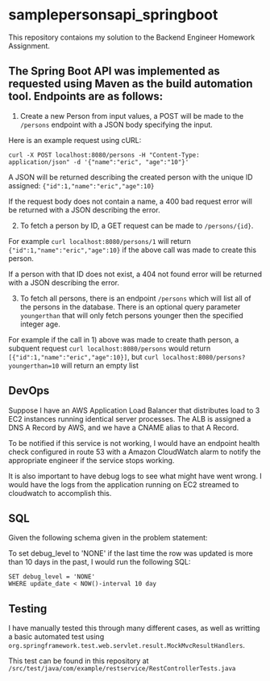 # samplepersonsapi_springboot

This repository contaions my solution to the Backend Engineer Homework Assignment. 

## The Spring Boot API was implemented as requested using Maven as the build automation tool. Endpoints are as follows:

1) Create a new Person from input values, a POST will be made to the `/persons` endpoint with a JSON body specifying the input.

Here is an example request using cURL: 

`curl -X POST localhost:8080/persons -H "Content-Type: application/json" -d '{"name":"eric", "age":"10"}'`

A JSON will be returned describing the created person with the unique ID assigned: `{"id":1,"name":"eric","age":10}`

If the request body does not contain a name, a 400 bad request error will be returned with a JSON describing the error.

2) To fetch a person by ID, a GET request can be made to `/persons/{id}`.

For example `curl localhost:8080/persons/1` will return `{"id":1,"name":"eric","age":10}` if the above call was made to create this person.

If a person with that ID does not exist, a 404 not found error will be returned with a JSON describing the error.

3) To fetch all persons, there is an endpoint `/persons` which will list all of the persons in the database. There is an optional query parameter `youngerthan` that will only fetch persons younger then the specified integer age.

For example if the call in 1) above was made to create thath person, a subquent request `curl localhost:8080/persons` would return `[{"id":1,"name":"eric","age":10}]`, but `curl localhost:8080/persons?youngerthan=10` will return an empty list

## DevOps

Suppose I have an AWS Application Load Balancer that distributes load to 3 EC2 instances running identical server processes. The ALB is assigned a DNS A Record by AWS, and we have a CNAME alias to that A Record.

To be notified if this service is not working, I would have an endpoint health check configured in route 53 with a Amazon CloudWatch alarm to notify the appropriate engineer if the service stops working.

It is also important to have debug logs to see what might have went wrong. I would have the logs from the application running on EC2 streamed to cloudwatch to accomplish this.


## SQL

Given the following schema given in the problem statement:

To set debug_level to 'NONE' if the last time the row was updated is more than 10 days in the past, I would run the following SQL:

```UPDATE user_debug
SET debug_level = 'NONE'
WHERE update_date < NOW()-interval 10 day
```

## Testing

I have manually tested this through many different cases, as well as writting a basic automated test using `org.springframework.test.web.servlet.result.MockMvcResultHandlers`. 

This test can be found in this repository at `/src/test/java/com/example/restservice/RestControllerTests.java`
